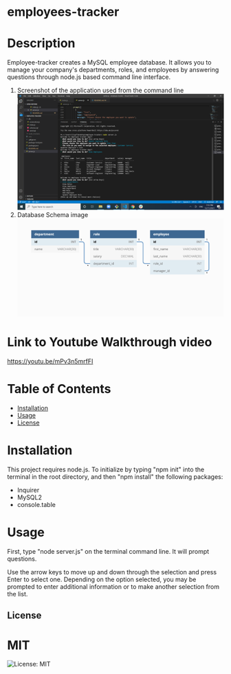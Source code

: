 # employees-tracker

# Description
Employee-tracker creates a MySQL employee database. It allows you to manage your company's departments, roles, and employees by answering questions through node.js based command line interface. 

1. Screenshot of the application used from the command line
![Landing Page](https://github.com/liuyfab/employee-tracker/blob/main/assets/Screenshot.png?raw=true)
2. Database Schema image
![Landing Page](https://github.com/liuyfab/employee-tracker/blob/main/assets/Database_schema.png?raw=true)
# Link to Youtube Walkthrough video
https://youtu.be/mPv3n5mrfFI

# Table of Contents
* [Installation](#installation)
* [Usage](#usage)
* [License](#license)

# Installation
This project requires node.js. To initialize by typing "npm init" into the terminal in the root directory, and then "npm install" the following packages:
* Inquirer
* MySQL2
* console.table

# Usage
First, type "node server.js" on the terminal command line. It will prompt questions.

Use the arrow keys to move up and down through the selection and press Enter to select one. Depending on the option selected, you may be prompted to enter additional information or to make another selection from the list.

## License
  # MIT
  ![License: MIT](https://img.shields.io/badge/License-MIT-yellow.svg)

